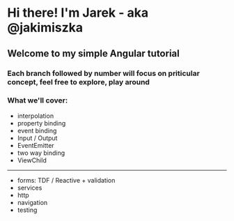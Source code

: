 # Hi there! I'm Jarek - aka @jakimiszka
## Welcome to my simple Angular tutorial
### Each branch followed by number will focus on priticular concept, feel free to explore, play around
### What we'll cover:
- interpolation
- property binding
- event binding
- Input / Output
- EventEmitter
- two way binding
- ViewChild
----------------------------------------------
- forms: TDF / Reactive + validation
- services
- http
- navigation
- testing

